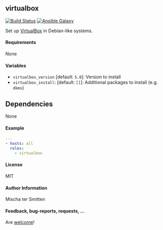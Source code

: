 ## virtualbox

[![Build Status](https://travis-ci.org/Oefenweb/ansible-virtualbox.svg?branch=master)](https://travis-ci.org/Oefenweb/ansible-virtualbox) [![Ansible Galaxy](http://img.shields.io/badge/ansible--galaxy-virtualbox-blue.svg)](https://galaxy.ansible.com/tersmitten/virtualbox/)

Set up [VirtualBox](https://www.virtualbox.org/) in Debian-like systems.

#### Requirements

None

#### Variables

* `virtualbox_version` [default: `5.0`]: Version to install
* `virtualbox_install`: [default: `[]`]: Additional packages to install (e.g. `dkms`)

## Dependencies

None

#### Example

```yaml
---
- hosts: all
  roles:
    - virtualbox
```

#### License

MIT

#### Author Information

Mischa ter Smitten

#### Feedback, bug-reports, requests, ...

Are [welcome](https://github.com/Oefenweb/ansible-virtualbox/issues)!
